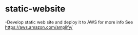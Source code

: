 # static-website
-Develop static web site and deploy it to AWS
for more info See 
https://aws.amazon.com/amplify/
